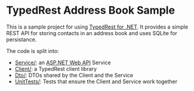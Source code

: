 # TypedRest Address Book Sample

This is a sample project for using [TypedRest for .NET](https://github.com/TypedRest/TypedRest-DotNet). It provides a simple REST API for storing contacts in an address book and uses SQLite for persistance.

The code is split into:

- [Service/](Service/): an [ASP.NET Web API](https://dotnet.microsoft.com/apps/aspnet/apis) Service
- [Client/](Client/): a TypedRest client library
- [Dto/](Dto/): DTOs shared by the Client and the Service
- [UnitTests/](UnitTests/): Tests that ensure the Client and Service work together
